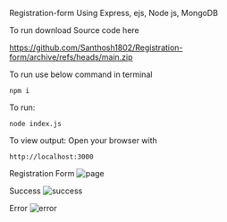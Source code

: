 Registration-form
Using Express, ejs, Node js, MongoDB

To run download Source code here

https://github.com/Santhosh1802/Registration-form/archive/refs/heads/main.zip

To run use below command in terminal

    npm i

To run:

    node index.js

To view output:
Open your browser with

    http://localhost:3000

Registration Form
![page](https://github.com/Santhosh1802/Registration-form/assets/71439086/2288ac1a-bc75-4cdd-a10d-b1b9a1326f19)

Success
![success](https://github.com/Santhosh1802/Registration-form/assets/71439086/6bd97927-aa1e-4c5a-bb5d-a2818f783479)

Error
![error](https://github.com/Santhosh1802/Registration-form/assets/71439086/9e23979f-2b6e-42cd-afef-8c9669bb0f31)

